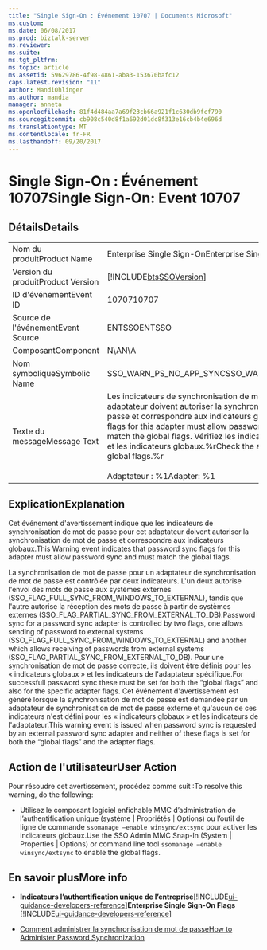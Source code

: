 ```yaml
---
title: "Single Sign-On : Événement 10707 | Documents Microsoft"
ms.custom: 
ms.date: 06/08/2017
ms.prod: biztalk-server
ms.reviewer: 
ms.suite: 
ms.tgt_pltfrm: 
ms.topic: article
ms.assetid: 59629786-4f98-4861-aba3-153670bafc12
caps.latest.revision: "11"
author: MandiOhlinger
ms.author: mandia
manager: anneta
ms.openlocfilehash: 81f4d484aa7a69f23cb66a921f1c630db9fcf790
ms.sourcegitcommit: cb908c540d8f1a692d01dc8f313e16cb4b4e696d
ms.translationtype: MT
ms.contentlocale: fr-FR
ms.lasthandoff: 09/20/2017
---
```

# <a name="single-sign-on-event-10707"></a><span data-ttu-id="ed57b-102">Single Sign-On : Événement 10707</span><span class="sxs-lookup"><span data-stu-id="ed57b-102">Single Sign-On: Event 10707</span></span>
## <a name="details"></a><span data-ttu-id="ed57b-103">Détails</span><span class="sxs-lookup"><span data-stu-id="ed57b-103">Details</span></span>  
  
|||  
|-|-|  
|<span data-ttu-id="ed57b-104">Nom du produit</span><span class="sxs-lookup"><span data-stu-id="ed57b-104">Product Name</span></span>|<span data-ttu-id="ed57b-105">Enterprise Single Sign-On</span><span class="sxs-lookup"><span data-stu-id="ed57b-105">Enterprise Single Sign-On</span></span>|  
|<span data-ttu-id="ed57b-106">Version du produit</span><span class="sxs-lookup"><span data-stu-id="ed57b-106">Product Version</span></span>|[!INCLUDE[btsSSOVersion](../includes/btsssoversion-md.md)]|  
|<span data-ttu-id="ed57b-107">ID d'événement</span><span class="sxs-lookup"><span data-stu-id="ed57b-107">Event ID</span></span>|<span data-ttu-id="ed57b-108">10707</span><span class="sxs-lookup"><span data-stu-id="ed57b-108">10707</span></span>|  
|<span data-ttu-id="ed57b-109">Source de l'événement</span><span class="sxs-lookup"><span data-stu-id="ed57b-109">Event Source</span></span>|<span data-ttu-id="ed57b-110">ENTSSO</span><span class="sxs-lookup"><span data-stu-id="ed57b-110">ENTSSO</span></span>|  
|<span data-ttu-id="ed57b-111">Composant</span><span class="sxs-lookup"><span data-stu-id="ed57b-111">Component</span></span>|<span data-ttu-id="ed57b-112">N\A</span><span class="sxs-lookup"><span data-stu-id="ed57b-112">N\A</span></span>|  
|<span data-ttu-id="ed57b-113">Nom symbolique</span><span class="sxs-lookup"><span data-stu-id="ed57b-113">Symbolic Name</span></span>|<span data-ttu-id="ed57b-114">SSO_WARN_PS_NO_APP_SYNC</span><span class="sxs-lookup"><span data-stu-id="ed57b-114">SSO_WARN_PS_NO_APP_SYNC</span></span>|  
|<span data-ttu-id="ed57b-115">Texte du message</span><span class="sxs-lookup"><span data-stu-id="ed57b-115">Message Text</span></span>|<span data-ttu-id="ed57b-116">Les indicateurs de synchronisation de mot de passe pour cet adaptateur doivent autoriser la synchronisation des mots de passe et correspondre aux indicateurs globaux.</span><span class="sxs-lookup"><span data-stu-id="ed57b-116">Password sync flags for this adapter must allow password sync and must match the global flags.</span></span> <span data-ttu-id="ed57b-117">Vérifiez les indicateurs de l'adaptateur et les indicateurs globaux.%r</span><span class="sxs-lookup"><span data-stu-id="ed57b-117">Check the adapter flags and the global flags.%r</span></span><br /><br /> <span data-ttu-id="ed57b-118">Adaptateur : %1</span><span class="sxs-lookup"><span data-stu-id="ed57b-118">Adapter: %1</span></span>|  
  
## <a name="explanation"></a><span data-ttu-id="ed57b-119">Explication</span><span class="sxs-lookup"><span data-stu-id="ed57b-119">Explanation</span></span>  
 <span data-ttu-id="ed57b-120">Cet événement d'avertissement indique que les indicateurs de synchronisation de mot de passe pour cet adaptateur doivent autoriser la synchronisation de mot de passe et correspondre aux indicateurs globaux.</span><span class="sxs-lookup"><span data-stu-id="ed57b-120">This Warning event indicates that password sync flags for this adapter must allow password sync and must match the global flags.</span></span>  
  
 <span data-ttu-id="ed57b-121">La synchronisation de mot de passe pour un adaptateur de synchronisation de mot de passe est contrôlée par deux indicateurs. L'un deux autorise l'envoi des mots de passe aux systèmes externes (SSO_FLAG_FULL_SYNC_FROM_WINDOWS_TO_EXTERNAL), tandis que l'autre autorise la réception des mots de passe à partir de systèmes externes (SSO_FLAG_PARTIAL_SYNC_FROM_EXTERNAL_TO_DB).</span><span class="sxs-lookup"><span data-stu-id="ed57b-121">Password sync for a password sync adapter is controlled by two flags, one allows sending of password to external systems (SSO_FLAG_FULL_SYNC_FROM_WINDOWS_TO_EXTERNAL) and another which allows receiving of passwords from external systems (SSO_FLAG_PARTIAL_SYNC_FROM_EXTERNAL_TO_DB).</span></span> <span data-ttu-id="ed57b-122">Pour une synchronisation de mot de passe correcte, ils doivent être définis pour les « indicateurs globaux » et les indicateurs de l'adaptateur spécifique.</span><span class="sxs-lookup"><span data-stu-id="ed57b-122">For successfull password sync these must be set for both the “global flags” and also for the specific adapter flags.</span></span> <span data-ttu-id="ed57b-123">Cet événement d'avertissement est généré lorsque la synchronisation de mot de passe est demandée par un adaptateur de synchronisation de mot de passe externe et qu'aucun de ces indicateurs n'est défini pour les « indicateurs globaux » et les indicateurs de l'adaptateur.</span><span class="sxs-lookup"><span data-stu-id="ed57b-123">This warning event is issued when password sync is requested by an external password sync adapter and neither of these flags is set for both the “global flags” and the adapter flags.</span></span>  
  
## <a name="user-action"></a><span data-ttu-id="ed57b-124">Action de l'utilisateur</span><span class="sxs-lookup"><span data-stu-id="ed57b-124">User Action</span></span>  
 <span data-ttu-id="ed57b-125">Pour résoudre cet avertissement, procédez comme suit :</span><span class="sxs-lookup"><span data-stu-id="ed57b-125">To resolve this warning, do the following:</span></span>  
  
-   <span data-ttu-id="ed57b-126">Utilisez le composant logiciel enfichable MMC d’administration de l’authentification unique (système &#124; Propriétés &#124; Options) ou l’outil de ligne de commande `ssomanage –enable winsync/extsync` pour activer les indicateurs globaux.</span><span class="sxs-lookup"><span data-stu-id="ed57b-126">Use the SSO Admin MMC Snap-In (System &#124; Properties &#124; Options) or command line tool  `ssomanage –enable winsync/extsync` to enable the global flags.</span></span>  
  
## <a name="more-info"></a><span data-ttu-id="ed57b-127">En savoir plus</span><span class="sxs-lookup"><span data-stu-id="ed57b-127">More info</span></span>
  
-   <span data-ttu-id="ed57b-128">**Indicateurs l’authentification unique de l’entreprise**[!INCLUDE[ui-guidance-developers-reference](../includes/ui-guidance-developers-reference.md)]</span><span class="sxs-lookup"><span data-stu-id="ed57b-128">**Enterprise Single Sign-On Flags** [!INCLUDE[ui-guidance-developers-reference](../includes/ui-guidance-developers-reference.md)]</span></span>  
  
-   [<span data-ttu-id="ed57b-129">Comment administrer la synchronisation de mot de passe</span><span class="sxs-lookup"><span data-stu-id="ed57b-129">How to Administer Password Synchronization</span></span>](../core/how-to-administer-password-synchronization.md)